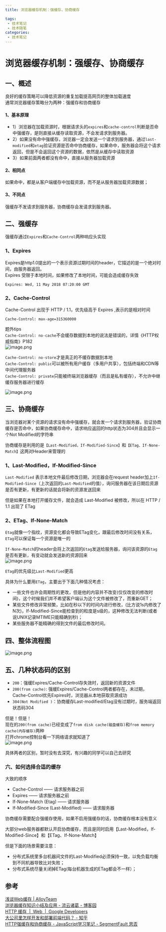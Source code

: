 ```yaml
---
title: 浏览器缓存机制：强缓存、协商缓存

tags:
 - 技术笔记
 - 技术随笔
categories:
 - 技术笔记
---
```


# 浏览器缓存机制：强缓存、协商缓存

## 一、概述

良好的缓存策略可以降低资源的重复加载提高网页的整体加载速度  
通常浏览器缓存策略分为两种：强缓存和协商缓存

#### 1、基本原理

- 1）浏览器在加载资源时，根据请求头的`expires`和`cache-control`判断是否命中强缓存，是则直接从缓存读取资源，不会发请求到服务器。
- 2）如果没有命中强缓存，浏览器一定会发送一个请求到服务器，通过`last-modified`和`etag`验证资源是否命中协商缓存，如果命中，服务器会将这个请求返回，但是不会返回这个资源的数据，依然是从缓存中读取资源
- 3）如果前面两者都没有命中，直接从服务器加载资源

#### 2、相同点

如果命中，都是从客户端缓存中加载资源，而不是从服务器加载资源数据；

#### 3、不同点

强缓存不发请求到服务器，协商缓存会发请求到服务器。

## 二、强缓存

强缓存通过`Expires`和`Cache-Control`两种响应头实现

### 1、Expires

Expires是http1.0提出的一个表示资源过期时间的header，它描述的是一个绝对时间，由服务器返回。  
Expires 受限于本地时间，如果修改了本地时间，可能会造成缓存失效

```
Expires: Wed, 11 May 2018 07:20:00 GMT
```

### 2、Cache-Control

Cache-Control 出现于 HTTP / 1.1，优先级高于 Expires ,表示的是相对时间

```
Cache-Control: max-age=315360000
```

题外tips  
`Cache-Control: no-cache`不会缓存数据到本地的说法是错误的，详情《HTTP权威指南》P182  
![image.png](https://cdn.jsdelivr.net/gh/jswangtao/imgsbed/posts/20250613174807.png)


`Cache-Control: no-store`才是真正的不缓存数据到本地  
`Cache-Control: public`可以被所有用户缓存（多用户共享），包括终端和CDN等中间代理服务器  
`Cache-Control: private`只能被终端浏览器缓存（而且是私有缓存），不允许中继缓存服务器进行缓存

![image.png](https://cdn.jsdelivr.net/gh/jswangtao/imgsbed/posts/20250613174848.png)



## 三、协商缓存

当浏览器对某个资源的请求没有命中强缓存，就会发一个请求到服务器，验证协商缓存是否命中，如果协商缓存命中，请求响应返回的http状态为304并且会显示一个Not Modified的字符串

协商缓存是利用的是`【Last-Modified，If-Modified-Since】`和`【ETag、If-None-Match】`这两对Header来管理的

### 1、Last-Modified，If-Modified-Since

`Last-Modified` 表示本地文件最后修改日期，浏览器会在request header加上`If-Modified-Since`（上次返回的`Last-Modified`的值），询问服务器在该日期后资源是否有更新，有更新的话就会将新的资源发送回来

但是如果在本地打开缓存文件，就会造成 Last-Modified 被修改，所以在 HTTP / 1.1 出现了 ETag

### 2、ETag、If-None-Match

`Etag`就像一个指纹，资源变化都会导致ETag变化，跟最后修改时间没有关系，`ETag`可以保证每一个资源是唯一的

`If-None-Match`的header会将上次返回的`Etag`发送给服务器，询问该资源的`Etag`是否有更新，有变动就会发送新的资源回来  
![image.png](https://cdn.jsdelivr.net/gh/jswangtao/imgsbed/posts/20250613175006.png)

`ETag`的优先级比`Last-Modified`更高

具体为什么要用`ETag`，主要出于下面几种情况考虑：

- 一些文件也许会周期性的更改，但是他的内容并不改变(仅仅改变的修改时间)，这个时候我们并不希望客户端认为这个文件被修改了，而重新GET；
- 某些文件修改非常频繁，比如在秒以下的时间内进行修改，(比方说1s内修改了N次)，If-Modified-Since能检查到的粒度是s级的，这种修改无法判断(或者说UNIX记录MTIME只能精确到秒)；
- 某些服务器不能精确的得到文件的最后修改时间。

## 四、整体流程图

![image.png](https://cdn.jsdelivr.net/gh/jswangtao/imgsbed/posts/20250613175024.png)


## 五、几种状态码的区别

- `200`：强缓Expires/Cache-Control存失效时，返回新的资源文件
- `200(from cache)`: 强缓Expires/Cache-Control两者都存在，未过期，Cache-Control优先Expires时，浏览器从本地获取资源成功
- `304(Not Modified )`：协商缓存Last-modified/Etag没有过期时，服务端返回状态码304

但是！但是！  
现在的`200(from cache)`已经变成了`from disk cache(磁盘缓存)`和`from memory cache(内存缓存)`两种  
打开chrome控制台看一下网络请求就知道了  
![image.png](https://cdn.jsdelivr.net/gh/jswangtao/imgsbed/posts/20250613175043.png)

具体两者的区别，暂时没有去深究，有兴趣的同学可以自己去研究

### 六、如何选择合适的缓存

大致的顺序

- Cache-Control —— 请求服务器之前
- Expires —— 请求服务器之前
- If-None-Match (Etag) —— 请求服务器
- If-Modified-Since (Last-Modified) —— 请求服务器

协商缓存需要配合强缓存使用，如果不启用强缓存的话，协商缓存根本没有意义

大部分web服务器都默认开启协商缓存，而且是同时启用【Last-Modified，If-Modified-Since】和【ETag、If-None-Match】

但是下面的场景需要注意：

- 分布式系统里多台机器间文件的Last-Modified必须保持一致，以免负载均衡到不同机器导致比对失败；
- 分布式系统尽量关闭掉ETag(每台机器生成的ETag都会不一样）；

## 参考

[浅谈Web缓存 | AlloyTeam](http://www.alloyteam.com/2016/03/discussion-on-web-caching/)  
[浏览器缓存知识小结及应用 - 流云诸葛 - 博客园](http://www.cnblogs.com/lyzg/p/5125934.html)  
[HTTP 缓存  |  Web  |  Google Developers](https://developers.google.cn/web/fundamentals/performance/optimizing-content-efficiency/http-caching?hl=zh-cn)  
[大公司里怎样开发和部署前端代码？ - 知乎](https://www.zhihu.com/question/20790576)  
[HTTP强缓存和协商缓存 - JavaScript学习笔记 - SegmentFault 思否](https://segmentfault.com/a/1190000008956069)